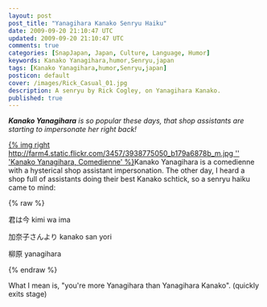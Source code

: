 ```yaml
---           
layout: post
post_title: "Yanagihara Kanako Senryu Haiku"
date: 2009-09-20 21:10:47 UTC
updated: 2009-09-20 21:10:47 UTC
comments: true
categories: [SnapJapan, Japan, Culture, Language, Humor]
keywords: Kanako Yanagihara,humor,Senryu,japan
tags: [Kanako Yanagihara,humor,Senryu,japan]
posticon: default
cover: /images/Rick_Casual_01.jpg
description: A senryu by Rick Cogley, on Yanagihara Kanako.
published: true
---
```

 
_**Kanako Yanagihara** is so popular these days, that shop assistants are starting to impersonate _her_ right back!_

<!--more--> 

[{% img right http://farm4.static.flickr.com/3457/3938775050_b179a6878b_m.jpg '' 'Kanako Yanagihara, Comedienne' %}](http://www.flickr.com/photos/81796435@N00/3938775050 "View 'Kanako Yanagihara, Comedienne' on Flickr.com")Kanako Yanagihara is a comedienne with a hysterical shop assistant impersonation. The other day, I heard a shop full of assistants doing their best Kanako schtick, so a senryu haiku came to mind: 

{% raw %}<div class="alert alert-success">
<p>
君は今 kimi wa ima
</p>
<p>
加奈子さんより kanako san yori
</p>
<p>
柳原 yanagihara
</p>
</div>{% endraw %}

What I mean is, "you're more Yanagihara than Yanagihara Kanako". 
(quickly exits stage)


